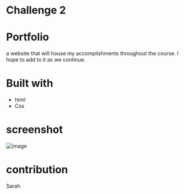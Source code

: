 # Challenge 2

# Portfolio

a website that will house my accomplishments throughout the course. I hope to add to it as we continue.

# Built with

-   html
-   Css

# screenshot

![image](https://user-images.githubusercontent.com/98923172/163641535-d5944463-d9c0-47cf-9ab1-2a5c7572683e.png)

# contribution

Sarah
